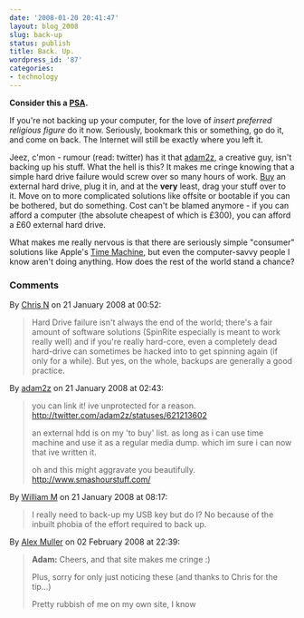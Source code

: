 ```yaml
---
date: '2008-01-20 20:41:47'
layout: blog_2008
slug: back-up
status: publish
title: Back. Up.
wordpress_id: '87'
categories:
- technology
---
```


**Consider this a [PSA](http://en.wikipedia.org/wiki/Public_service_announcement).**

If you're not backing up your computer, for the love of _*insert preferred
religious figure*_ do it now. Seriously, bookmark this or something, go do it,
and come on back. The Internet will still be exactly where you left it.

Jeez, c'mon - rumour (read: twitter) has it that
[adam2z](http://adam2z.com/blog/), a creative guy, isn't backing up his stuff.
What the hell is this? It makes me cringe knowing that a simple hard drive
failure would screw over so many hours of work.
[Buy](http://www.ebuyer.com/cat/Hard-Drives/subcat/External-Desktop-Drives) an
external hard drive, plug it in, and at the **very** least, drag your stuff
over to it. Move on to more complicated solutions like offsite or bootable if
you can be bothered, but do something. Cost can't be blamed anymore - if you
can afford a computer (the absolute cheapest of which is £300), you can afford
a £60 external hard drive.

What makes me really nervous is that there are seriously simple "consumer"
solutions like Apple's [Time
Machine](http://www.apple.com/macosx/features/timemachine.html), but even the
computer-savvy people I know aren't doing anything. How does the rest of the
world stand a chance?

### Comments ###

By [Chris N](http://www.lows.org.uk) on 21 January 2008 at 00:52:

> Hard Drive failure isn't always the end of the world; there's a fair amount of
> software solutions  (SpinRite especially is meant to work really well) and if
> you're really hard-core, even a completely dead hard-drive can sometimes be
> hacked into to get spinning again (if only for a while). But yes, on the whole,
> backups are generally a good practice.

By [adam2z](http://adam2z.com/blog) on 21 January 2008 at 02:43:

> you can link it! ive unprotected for a reason.
> http://twitter.com/adam2z/statuses/621213602
> 
> an external hdd is on my 'to buy' list. as long as i can use time machine and
> use it as a regular media dump. which im sure i can now that ive written it.
> 
> oh and this might aggravate you beautifully. http://www.smashourstuff.com/

By [William M](http://www.dolphonia.co.uk) on 21 January 2008 at 08:17:

> I really need to back-up my USB key but do I? No because of the inbuilt phobia
> of the effort required to back up.

By [Alex Muller](http://alex.mullr.net/blog/) on 02 February 2008 at 22:39:

> **Adam:** Cheers, and that site makes me cringe :)
> 
> Plus, sorry for only just noticing these (and thanks to Chris for the tip...)
> 
> Pretty rubbish of me on my own site, I know
